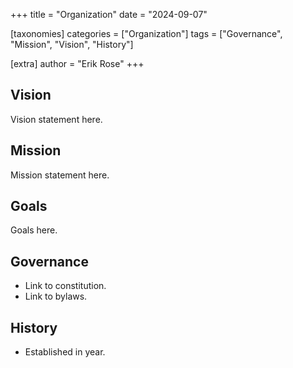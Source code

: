 +++
title = "Organization"
date = "2024-09-07"

[taxonomies]
categories = ["Organization"]
tags = ["Governance", "Mission", "Vision", "History"]

[extra]
author = "Erik Rose"
+++

## Vision ##

Vision statement here.

## Mission ##

Mission statement here.

## Goals ##

Goals here.

## Governance ##

* Link to constitution.
* Link to bylaws.

## History ##

* Established in year.



